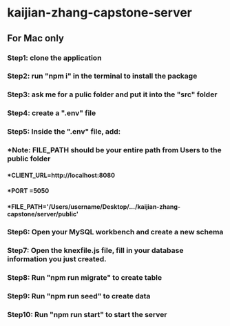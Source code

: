 # kaijian-zhang-capstone-server
## For Mac only
### Step1: clone the application
### Step2: run "npm i" in the terminal to install the package
### Step3: ask me for a pulic folder and put it into the "src" folder
### Step4: create a ".env" file
### Step5: Inside the ".env" file, add:
  ### *Note: FILE_PATH should be your entire path from Users to the public folder
  ####  *CLIENT_URL=http://localhost:8080
  ####  *PORT =5050
  ####  *FILE_PATH='/Users/username/Desktop/.../kaijian-zhang-capstone/server/public'
### Step6: Open your MySQL workbench and create a new schema 
### Step7: Open the knexfile.js file, fill in your database information you just created.
### Step8: Run "npm run migrate" to create table
### Step9: Run "npm run seed" to create data
### Step10: Run "npm run start" to start the server

